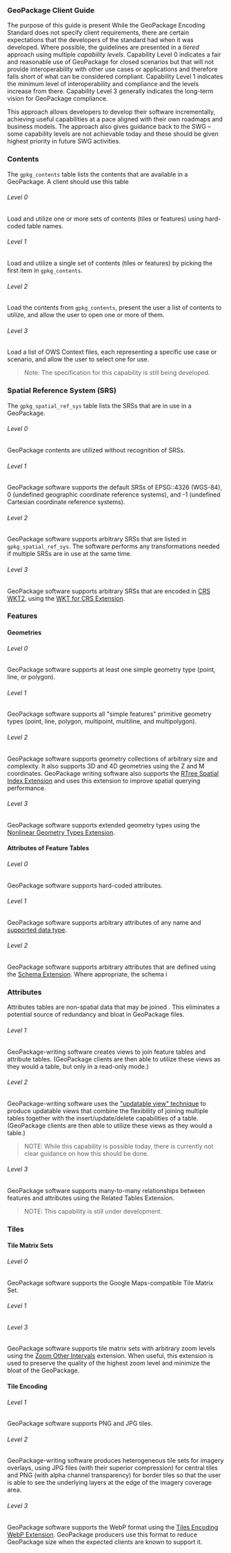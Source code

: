 ### GeoPackage Client Guide
The purpose of this guide is present
While the GeoPackage Encoding Standard does not specify client requirements, there are certain expectations that the developers of the standard had when it was developed.
Where possible, the guidelines are presented in a _tiered_ approach using multiple _capability levels_. Capability Level 0 indicates a fair and reasonable use of GeoPackage for closed scenarios but that will not provide interoperability with other use cases or applications and therefore falls short of what can be considered compliant. Capability Level 1 indicates the minimum level of interoperability and compliance and the levels increase from there. Capability Level 3 generally indicates the long-term vision for GeoPackage compliance.

This approach allows developers to develop their software incrementally, achieving useful capabilities at a pace aligned with their own roadmaps and business models.
The approach also gives guidance back to the SWG – some capability levels are not achievable today and these should be given highest priority in future SWG activities.

### Contents
The `gpkg_contents` table lists the contents that are available in a GeoPackage. A client should use this table 

###### Level 0
Load and utilize one or more sets of contents (tiles or features) using hard-coded table names.

###### Level 1
Load and utilize a single set of contents (tiles or features) by picking the first item in `gpkg_contents`.

###### Level 2
Load the contents from `gpkg_contents`, present the user a list of contents to utilize, and allow the user to open one or more of them.

###### Level 3
Load a list of OWS Context files, each representing a specific use case or scenario, and allow the user to select one for use.
> Note: The specification for this capability is still being developed.

### Spatial Reference System (SRS)
The `gpkg_spatial_ref_sys` table lists the SRSs that are in use in a GeoPackage. 

###### Level 0
GeoPackage contents are utilized without recognition of SRSs.

###### Level 1
GeoPackage software supports the default SRSs of EPSG::4326 (WGS-84), 0 (undefined geographic coordinate reference systems), and -1 (undefined Cartesian coordinate reference systems).

###### Level 2
GeoPackage software supports arbitrary SRSs that are listed in `gpkg_spatial_ref_sys`. The software performs any transformations needed if multiple SRSs are in use at the same time.

###### Level 3
GeoPackage software supports arbitrary SRSs that are encoded in [CRS WKT2](http://docs.opengeospatial.org/is/12-063r5/12-063r5.html), using the [WKT for CRS Extension](../extensions/wkt_for_crs.md).

### Features

#### Geometries

###### Level 0
GeoPackage software supports at least one simple geometry type (point, line, or polygon).

###### Level 1
GeoPackage software supports all "simple features" primitive geometry types (point, line, polygon, multipoint, multiline, and multipolygon).

###### Level 2
GeoPackage software supports geometry collections of arbitrary size and complexity. It also supports 3D and 4D geometries using the Z and M coordinates. GeoPackage writing software also supports the [RTree Spatial Index Extension](../extensions/rtree_spatial_indexes.md) and uses this extension to improve spatial querying performance.

###### Level 3
GeoPackage software supports extended geometry types using the [Nonlinear Geometry Types Extension](../extensions/nonlinear_geometry_types.md).

#### Attributes of Feature Tables

###### Level 0
GeoPackage software supports hard-coded attributes.

###### Level 1
GeoPackage software supports arbitrary attributes of any name and [supported data type](http://www.geopackage.org/spec120/#table_column_data_types).

###### Level 2
GeoPackage software supports arbitrary attributes that are defined using the [Schema Extension](../extensions/schema.md). Where appropriate, the schema i

### Attributes
Attributes tables are non-spatial data that may be joined . This eliminates a potential source of redundancy and bloat in GeoPackage files.

###### Level 1
GeoPackage-writing software creates views to join feature tables and attribute tables. (GeoPackage clients are then able to utilize these views as they would a table, but only in a read-only mode.)

###### Level 2
GeoPackage-writing software uses the ["updatable view" technique](https://www.sqlite.org/lang_createtrigger.html#instead_of_trigger) to produce updatable views that combine the flexibility of joining multiple tables together with the insert/update/delete capabilities of a table. (GeoPackage clients are then able to utilize these views as they would a table.)

> NOTE: While this capability is possible today, there is currently not clear guidance on how this should be done.

###### Level 3
GeoPackage software supports many-to-many relationships between features and attributes using the Related Tables Extension.

> NOTE: This capability is still under development.

### Tiles

#### Tile Matrix Sets

###### Level 0
GeoPackage software supports the Google Maps-compatible Tile Matrix Set.

###### Level 1

###### Level 3
GeoPackage software supports tile matrix sets with arbitrary zoom levels using the [Zoom Other Intervals](../extensions/zoom_other_intervals.md) extension. When useful, this extension is used to preserve the quality of the highest zoom level and minimize the bloat of the GeoPackage.

#### Tile Encoding

###### Level 1
GeoPackage software supports PNG and JPG tiles.

###### Level 2
GeoPackage-writing software produces heterogeneous tile sets for imagery overlays, using JPG files (with their superior compression) for central tiles and PNG (with alpha channel transparency) for border tiles so that the user is able to see the underlying layers at the edge of the imagery coverage area.

###### Level 3
GeoPackage software supports the WebP format using the [Tiles Encoding WebP Extension](../extensions/tiles_encoding_webp.md). GeoPackage producers use this format to reduce GeoPackage size when the expected clients are known to support it.


